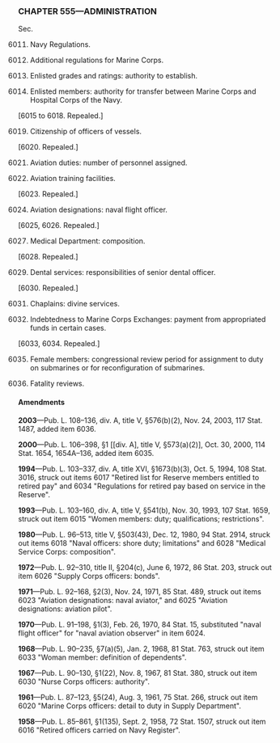 ### **CHAPTER 555—ADMINISTRATION** ###

Sec.

6011. Navy Regulations.

6012. Additional regulations for Marine Corps.

6013. Enlisted grades and ratings: authority to establish.

6014. Enlisted members: authority for transfer between Marine Corps and Hospital Corps of the Navy.

[6015 to 6018. Repealed.]

6019. Citizenship of officers of vessels.

[6020. Repealed.]

6021. Aviation duties: number of personnel assigned.

6022. Aviation training facilities.

[6023. Repealed.]

6024. Aviation designations: naval flight officer.

[6025, 6026. Repealed.]

6027. Medical Department: composition.

[6028. Repealed.]

6029. Dental services: responsibilities of senior dental officer.

[6030. Repealed.]

6031. Chaplains: divine services.

6032. Indebtedness to Marine Corps Exchanges: payment from appropriated funds in certain cases.

[6033, 6034. Repealed.]

6035. Female members: congressional review period for assignment to duty on submarines or for reconfiguration of submarines.

6036. Fatality reviews.

#### Amendments ####

**2003**—Pub. L. 108–136, div. A, title V, §576(b)(2), Nov. 24, 2003, 117 Stat. 1487, added item 6036.

**2000**—Pub. L. 106–398, §1 [[div. A], title V, §573(a)(2)], Oct. 30, 2000, 114 Stat. 1654, 1654A–136, added item 6035.

**1994**—Pub. L. 103–337, div. A, title XVI, §1673(b)(3), Oct. 5, 1994, 108 Stat. 3016, struck out items 6017 "Retired list for Reserve members entitled to retired pay" and 6034 "Regulations for retired pay based on service in the Reserve".

**1993**—Pub. L. 103–160, div. A, title V, §541(b), Nov. 30, 1993, 107 Stat. 1659, struck out item 6015 "Women members: duty; qualifications; restrictions".

**1980**—Pub. L. 96–513, title V, §503(43), Dec. 12, 1980, 94 Stat. 2914, struck out items 6018 "Naval officers: shore duty; limitations" and 6028 "Medical Service Corps: composition".

**1972**—Pub. L. 92–310, title II, §204(c), June 6, 1972, 86 Stat. 203, struck out item 6026 "Supply Corps officers: bonds".

**1971**—Pub. L. 92–168, §2(3), Nov. 24, 1971, 85 Stat. 489, struck out items 6023 "Aviation designations: naval aviator," and 6025 "Aviation designations: aviation pilot".

**1970**—Pub. L. 91–198, §1(3), Feb. 26, 1970, 84 Stat. 15, substituted "naval flight officer" for "naval aviation observer" in item 6024.

**1968**—Pub. L. 90–235, §7(a)(5), Jan. 2, 1968, 81 Stat. 763, struck out item 6033 "Woman member: definition of dependents".

**1967**—Pub. L. 90–130, §1(22), Nov. 8, 1967, 81 Stat. 380, struck out item 6030 "Nurse Corps officers: authority".

**1961**—Pub. L. 87–123, §5(24), Aug. 3, 1961, 75 Stat. 266, struck out item 6020 "Marine Corps officers: detail to duty in Supply Department".

**1958**—Pub. L. 85–861, §1(135), Sept. 2, 1958, 72 Stat. 1507, struck out item 6016 "Retired officers carried on Navy Register".